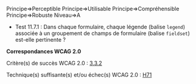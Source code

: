 Principe=>Perceptible
Principe=>Utilisable
Principe=>Compréhensible
Principe=>Robuste
Niveau=>A

*   Test 11.7.1 : Dans chaque formulaire, chaque légende (balise `legend`) associée à un groupement de champs de formulaire (balise `fieldset`) est-elle pertinente ?

**Correspondances WCAG 2.0**

Critère(s) de succès WCAG 2.0 : [3.3.2](http://www.w3.org/Translations/WCAG20-fr/#minimize-error-cues)

Technique(s) suffisante(s) et/ou échec(s) WCAG 2.0 : [H71](http://www.w3.org/TR/WCAG-TECHS/H71.html)
